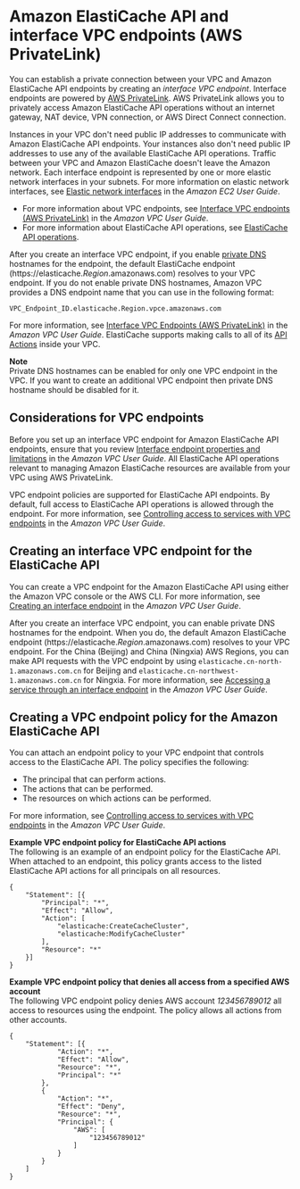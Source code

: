 # Amazon ElastiCache API and interface VPC endpoints \(AWS PrivateLink\)<a name="elasticache-privatelink"></a>

You can establish a private connection between your VPC and Amazon ElastiCache API endpoints by creating an *interface VPC endpoint*\. Interface endpoints are powered by [AWS PrivateLink](https://aws.amazon.com/privatelink)\. AWS PrivateLink allows you to privately access Amazon ElastiCache API operations without an internet gateway, NAT device, VPN connection, or AWS Direct Connect connection\. 

Instances in your VPC don't need public IP addresses to communicate with Amazon ElastiCache API endpoints\. Your instances also don't need public IP addresses to use any of the available ElastiCache API operations\. Traffic between your VPC and Amazon ElastiCache doesn't leave the Amazon network\. Each interface endpoint is represented by one or more elastic network interfaces in your subnets\. For more information on elastic network interfaces, see [Elastic network interfaces](https://docs.aws.amazon.com/AWSEC2/latest/UserGuide/using-eni.html) in the *Amazon EC2 User Guide*\. 
+ For more information about VPC endpoints, see [Interface VPC endpoints \(AWS PrivateLink\)](https://docs.aws.amazon.com/vpc/latest/userguide/vpce-interface.html) in the *Amazon VPC User Guide*\.
+ For more information about ElastiCache API operations, see [ElastiCache API operations](https://docs.aws.amazon.com/AmazonElastiCache/latest/APIReference/Welcome.html)\. 

After you create an interface VPC endpoint, if you enable [private DNS](https://docs.aws.amazon.com/vpc/latest/userguide/vpce-interface.html#vpce-private-dns) hostnames for the endpoint, the default ElastiCache endpoint \(https://elasticache\.*Region*\.amazonaws\.com\) resolves to your VPC endpoint\. If you do not enable private DNS hostnames, Amazon VPC provides a DNS endpoint name that you can use in the following format:

```
VPC_Endpoint_ID.elasticache.Region.vpce.amazonaws.com
```

For more information, see [Interface VPC Endpoints \(AWS PrivateLink\)](https://docs.aws.amazon.com/vpc/latest/userguide/vpce-interface.html) in the *Amazon VPC User Guide*\. ElastiCache supports making calls to all of its [API Actions](https://docs.aws.amazon.com/AmazonElastiCache/latest/APIReference/API_Operations.html) inside your VPC\. 

**Note**  
Private DNS hostnames can be enabled for only one VPC endpoint in the VPC\. If you want to create an additional VPC endpoint then private DNS hostname should be disabled for it\.

## Considerations for VPC endpoints<a name="elasticache-privatelink-considerations"></a>

Before you set up an interface VPC endpoint for Amazon ElastiCache API endpoints, ensure that you review [Interface endpoint properties and limitations](https://docs.aws.amazon.com/vpc/latest/privatelink/endpoint-services-overview.html) in the *Amazon VPC User Guide*\. All ElastiCache API operations relevant to managing Amazon ElastiCache resources are available from your VPC using AWS PrivateLink\. 

VPC endpoint policies are supported for ElastiCache API endpoints\. By default, full access to ElastiCache API operations is allowed through the endpoint\. For more information, see [Controlling access to services with VPC endpoints](https://docs.aws.amazon.com/vpc/latest/userguide/vpc-endpoints-access.html) in the *Amazon VPC User Guide*\. 

## Creating an interface VPC endpoint for the ElastiCache API<a name="elasticache-privatelink-create-vpc-endpoint"></a>

You can create a VPC endpoint for the Amazon ElastiCache API using either the Amazon VPC console or the AWS CLI\. For more information, see [Creating an interface endpoint](https://docs.aws.amazon.com/vpc/latest/privatelink/create-endpoint-service.html) in the *Amazon VPC User Guide*\.

 After you create an interface VPC endpoint, you can enable private DNS hostnames for the endpoint\. When you do, the default Amazon ElastiCache endpoint \(https://elasticache\.*Region*\.amazonaws\.com\) resolves to your VPC endpoint\. For the China \(Beijing\) and China \(Ningxia\) AWS Regions, you can make API requests with the VPC endpoint by using `elasticache.cn-north-1.amazonaws.com.cn` for Beijing and `elasticache.cn-northwest-1.amazonaws.com.cn` for Ningxia\. For more information, see [Accessing a service through an interface endpoint](https://docs.aws.amazon.com/vpc/latest/userguide/vpce-interface.html#access-service-though-endpoint) in the *Amazon VPC User Guide*\. 

## Creating a VPC endpoint policy for the Amazon ElastiCache API<a name="elasticache-privatelink-policy"></a>

You can attach an endpoint policy to your VPC endpoint that controls access to the ElastiCache API\. The policy specifies the following:
+ The principal that can perform actions\.
+ The actions that can be performed\.
+ The resources on which actions can be performed\.

For more information, see [Controlling access to services with VPC endpoints](https://docs.aws.amazon.com/vpc/latest/userguide/vpc-endpoints-access.html) in the *Amazon VPC User Guide*\.

**Example VPC endpoint policy for ElastiCache API actions**  
The following is an example of an endpoint policy for the ElastiCache API\. When attached to an endpoint, this policy grants access to the listed ElastiCache API actions for all principals on all resources\.  

```
{
	"Statement": [{
		"Principal": "*",
		"Effect": "Allow",
		"Action": [
			"elasticache:CreateCacheCluster",
			"elasticache:ModifyCacheCluster"			
		],
		"Resource": "*"
	}]
}
```

**Example VPC endpoint policy that denies all access from a specified AWS account**  
The following VPC endpoint policy denies AWS account *123456789012* all access to resources using the endpoint\. The policy allows all actions from other accounts\.  

```
{
	"Statement": [{
			"Action": "*",
			"Effect": "Allow",
			"Resource": "*",
			"Principal": "*"
		},
		{
			"Action": "*",
			"Effect": "Deny",
			"Resource": "*",
			"Principal": {
				"AWS": [
					"123456789012"
				]
			}
		}
	]
}
```